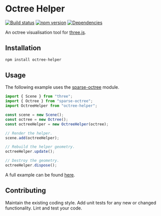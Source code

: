 # Octree Helper

[![Build status](https://travis-ci.org/vanruesc/octree-helper.svg?branch=master)](https://travis-ci.org/vanruesc/octree-helper) 
[![npm version](https://badge.fury.io/js/octree-helper.svg)](http://badge.fury.io/js/octree-helper) 
[![Dependencies](https://david-dm.org/vanruesc/octree-helper.svg?branch=master)](https://david-dm.org/vanruesc/octree-helper)

An octree visualisation tool for [three.js](https://threejs.org/).


## Installation

```sh
npm install octree-helper
``` 


## Usage

The following example uses the [sparse-octree](https://github.com/vanruesc/sparse-octree) module.

```javascript
import { Scene } from "three";
import { Octree } from "sparse-octree";
import OctreeHelper from "octree-helper";

const scene = new Scene();
const octree = new Octree();
const octreeHelper = new OctreeHelper(octree);

// Render the helper.
scene.add(octreeHelper);

// Rebuild the helper geometry.
octreeHelper.update();

// Destroy the geometry.
octreeHelper.dispose();
```

A full example can be found [here](https://vanruesc.github.io/sparse-octree/public/demo).


## Contributing

Maintain the existing coding style. Add unit tests for any new or changed functionality. Lint and test your code.
